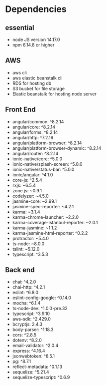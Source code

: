 # Dependencies

## essential

- node JS version 14.17.0
- npm 6.14.8 or higher

## AWS

- aws cli
- aws elastic beanstalk cli
- RDS for hosting db
- S3 bucket for file storage
- Elastic beanstalk for hosting node server

## Front End

- angular/common: ^8.2.14
- angular/core: ^8.2.14
- angular/forms: ^8.2.14
- angular/http: ^7.2.16
- angular/platform-browser: ^8.2.14
- angular/platform-browser-dynamic: ^8.2.14
- angular/router: ^8.2.14
- ionic-native/core: ^5.0.0
- ionic-native/splash-screen: ^5.0.0
- ionic-native/status-bar: ^5.0.0
- ionic/angular: ^4.1.0
- core-js: ^2.5.4
- rxjs: ~6.5.4
- zone.js: ~0.9.1
- codelyzer: ~4.5.0
- jasmine-core: ~2.99.1
- jasmine-spec-reporter: ~4.2.1
- karma: ~3.1.4
- karma-chrome-launcher: ~2.2.0
- karma-coverage-istanbul-reporter: ~2.0.1
- karma-jasmine: ~1.1.2
- karma-jasmine-html-reporter: ^0.2.2
- protractor: ~5.4.0
- ts-node: ~8.0.0
- tslint: ~5.12.0
- typescript: ^3.5.3

## Back end

- chai: ^4.2.0
- chai-http: ^4.2.1
- eslint: ^6.8.0
- eslint-config-google: ^0.14.0
- mocha: ^6.1.4
- ts-node-dev: ^1.0.0-pre.32
- typescript: ^3.9.10
- aws-sdk: ^2.429.0
- bcryptjs: 2.4.3
- body-parser: ^1.18.3
- cors: ^2.8.5
- dotenv: ^8.2.0
- email-validator: ^2.0.4
- express: ^4.16.4
- jsonwebtoken: ^8.5.1
- pg: ^8.7.1
- reflect-metadata: ^0.1.13
- sequelize: ^5.21.4
- sequelize-typescript: ^0.6.9 
